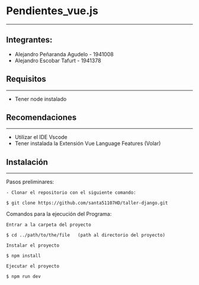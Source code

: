 # Pendientes_vue.js

***
## Integrantes: 
  * Alejandro Peñaranda Agudelo - 1941008
  * Alejandro Escobar Tafurt - 1941378
## Requisitos
***
  * Tener node instalado
## Recomendaciones
***
  * Utilizar el IDE Vscode
  * Tener instalada la Extensión Vue Language Features (Volar)

## Instalación
***
Pasos preliminares:
```
- Clonar el repositorio con el siguiente comando:

$ git clone https://github.com/santa51107HD/taller-django.git
```

Comandos para la ejecución del Programa:
```
Entrar a la carpeta del proyecto

$ cd ../path/to/the/file   (path al directorio del proyecto)

Instalar el proyecto

$ npm install

Ejecutar el proyecto

$ npm run dev
```
